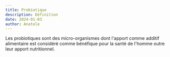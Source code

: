 ```yaml
---
title: Probiotique
description: Définition
date: 2024-01-03
author: Anatole
---
```


Les probiotiques sont des micro-organismes dont l'apport comme additif alimentaire est considéré comme bénéfique pour la santé de l'homme outre leur apport nutritionnel.
